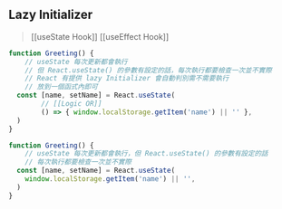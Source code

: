 ## Lazy Initializer
>[[useState Hook]]
>[[useEffect Hook]]

```jsx
function Greeting() {
	// useState 每次更新都會執行
	// 但 React.useState() 的參數有設定的話，每次執行都要檢查一次並不實際
	// React 有提供 lazy Initializer 會自動判別需不需要執行
	// 放到一個函式內即可
  const [name, setName] = React.useState(
		// [[Logic OR]]
		() => { window.localStorage.getItem('name') || '' },
  )
}
```
```jsx
function Greeting() {
	// useState 每次更新都會執行，但 React.useState() 的參數有設定的話
	// 每次執行都要檢查一次並不實際
  const [name, setName] = React.useState(
    window.localStorage.getItem('name') || '',
  )
}
```